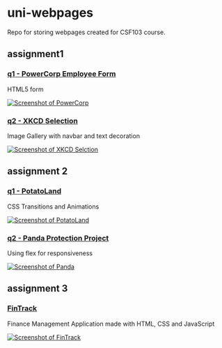 # uni-webpages
Repo for storing webpages created for CSF103 course.

## assignment1
### [q1 - PowerCorp Employee Form](https://projects.vyvy-vi.com/uni-webpages/assignment1/q1/)
HTML5 form

[![Screenshot of PowerCorp](https://github.com/Vyvy-vi/uni-webpages/assets/62864373/4752a652-b16a-47c7-af0d-7e2b8550ea56)](https://projects.vyvy-vi.com/uni-webpages/assignment1/q1/)

### [q2 - XKCD Selection](https://projects.vyvy-vi.com/uni-webpages/assignment1/q2/)
Image Gallery with navbar and text decoration

[![Screenshot of XKCD Selction](https://github.com/Vyvy-vi/uni-webpages/assets/62864373/d73dedcf-89bd-462e-b9b0-34690945bba0)](https://projects.vyvy-vi.com/uni-webpages/assignment1/q2/)


## assignment 2
### [q1 - PotatoLand](https://projects.vyvy-vi.com/uni-webpages/assignment2/q1/)
CSS Transitions and Animations

[![Screenshot of PotatoLand](https://github.com/Vyvy-vi/uni-webpages/assets/62864373/e8a53efa-8cdd-414f-b077-3bdf880d29fd)](https://projects.vyvy-vi.com/uni-webpages/assignment2/q1/)

### [q2 - Panda Protection Project](https://projects.vyvy-vi.com/uni-webpages/assignment2/q2/)
Using flex for responsiveness

[![Screenshot of Panda](https://github.com/Vyvy-vi/uni-webpages/assets/62864373/d4b182da-9aed-424c-b78c-cc6feeb282c9)](https://projects.vyvy-vi.com/uni-webpages/assignment2/q2/)


## assignment 3
### [FinTrack](https://projects.vyvy-vi.com/uni-webpages/assignment3/)
Finance Management Application made with HTML, CSS and JavaScript

[![Screenshot of FinTrack](https://github.com/Vyvy-vi/uni-webpages/assets/62864373/2cda7df1-c35f-436b-a0b8-4d7b93afcac3)](https://projects.vyvy-vi.com/uni-webpages/assignment3/)

